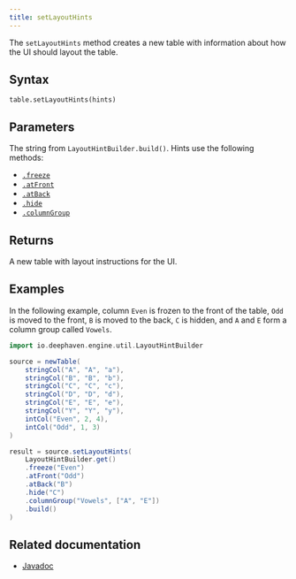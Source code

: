 ```yaml
---
title: setLayoutHints
---
```


The `setLayoutHints` method creates a new table with information about how the UI should layout the table.

## Syntax

```
table.setLayoutHints(hints)
```

## Parameters

<ParamTable>
<Param name="hints" type="String">

The string from `LayoutHintBuilder.build()`. Hints use the following methods:

- [`.freeze`](./freeze.md)
- [`.atFront`](./atFront.md)
- [`.atBack`](./atBack.md)
- [`.hide`](./hide.md)
- [`.columnGroup`](./columnGroup.md)

</Param>
</ParamTable>

## Returns

A new table with layout instructions for the UI.

## Examples

In the following example, column `Even` is frozen to the front of the table, `Odd` is moved to the front, `B` is moved to the back, `C` is hidden, and `A` and `E` form a column group called `Vowels`.

```groovy order=source,result default=result
import io.deephaven.engine.util.LayoutHintBuilder

source = newTable(
    stringCol("A", "A", "a"),
    stringCol("B", "B", "b"),
    stringCol("C", "C", "c"),
    stringCol("D", "D", "d"),
    stringCol("E", "E", "e"),
    stringCol("Y", "Y", "y"),
    intCol("Even", 2, 4),
    intCol("Odd", 1, 3)
)

result = source.setLayoutHints(
    LayoutHintBuilder.get()
    .freeze("Even")
    .atFront("Odd")
    .atBack("B")
    .hide("C")
    .columnGroup("Vowels", ["A", "E"])
    .build()
)
```

## Related documentation

- [Javadoc](/core/javadoc/io/deephaven/engine/util/LayoutHintBuilder.html)
